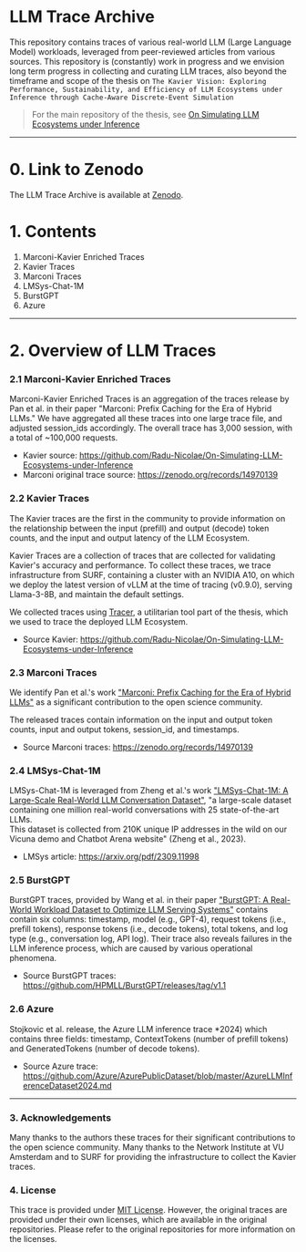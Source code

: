 # LLM Trace Archive

This repository contains traces of various real-world LLM (Large Language Model) workloads,
leveraged from peer-reviewed articles from various sources. This repository is (constantly) work in progress
and we envision long term progress in collecting and curating LLM traces, also beyond the timeframe and scope
of the thesis on `The Kavier Vision: Exploring Performance, Sustainability, and Efficiency of LLM Ecosystems under 
Inference through Cache-Aware Discrete-Event Simulation`

> For the main repository of the thesis,
> see [On Simulating LLM Ecosystems under Inference](https://github.com/Radu-Nicolae/On-Simulating-LLM-Ecosystems-under-Inference)

---

# 0. Link to Zenodo

The LLM Trace Archive is available at [Zenodo](https://zenodo.org/records/15864776?preview=1&token=eyJhbGciOiJIUzUxMiJ9.eyJpZCI6IjM2MGM3MTMzLTBiMTYtNGQ4OS04MDE0LWE4MmE5NjM3NzI2YiIsImRhdGEiOnt9LCJyYW5kb20iOiJmYzFjZjU1OTVmMzRlNTA4YjI1ODc3OWE5ZDkxN2I3MiJ9.k1a2tTuJi9Na2x5xFxmGOBsBX3pDymhYt4MHGqS6ivigu5NMqgVKURVMv1webH1I3gESBy14mDB25J1RhX0klQ).

# 1. Contents

1. Marconi-Kavier Enriched Traces
2. Kavier Traces
3. Marconi Traces
4. LMSys-Chat-1M
5. BurstGPT
6. Azure

---

# 2. Overview of LLM Traces

### 2.1 Marconi-Kavier Enriched Traces

Marconi-Kavier Enriched Traces is an aggregation of the traces release by Pan et al. in their paper
"Marconi: Prefix Caching for the Era of Hybrid LLMs." We have aggregated all these traces into one large trace file,
and adjusted session_ids accordingly. The overall trace has 3,000 session, with a total of ~100,000 requests.

- Kavier source: https://github.com/Radu-Nicolae/On-Simulating-LLM-Ecosystems-under-Inference
- Marconi original trace source: https://zenodo.org/records/14970139

### 2.2 Kavier Traces

The Kavier traces are the first in the community to provide information on the relationship between the input (prefill)
and output (decode) token counts, and the input and output latency of the LLM Ecosystem.

Kavier Traces are a collection of traces that are collected for validating Kavier's accuracy and performance.
To collect these traces, we trace infrastructure from SURF, containing a cluster with an NVIDIA A10,
on which we deploy the latest version of vLLM at the time of tracing (v0.9.0),
serving Llama-3-8B, and maintain the default settings.

We collected traces using [Tracer](https://github.com/atlarge-research/tracer), a utilitarian
tool part of the thesis, which we used to trace the deployed LLM Ecosystem.

- Source Kavier: https://github.com/Radu-Nicolae/On-Simulating-LLM-Ecosystems-under-Inference


### 2.3 Marconi Traces

We identify Pan et al.'s work ["Marconi: Prefix Caching for the Era of Hybrid LLMs"](https://arxiv.org/abs/2411.19379)
as a significant contribution to the
open science community.

The released traces contain information on the input and output token counts, input and output tokens, session_id, and
timestamps.

- Source Marconi traces: https://zenodo.org/records/14970139


### 2.4 LMSys-Chat-1M

LMSys-Chat-1M is leveraged from Zheng et al.'s
work ["LMSys-Chat-1M: A Large-Scale Real-World LLM Conversation Dataset"](https://arxiv.org/pdf/2309.11998),
"a large-scale dataset containing one million real-world conversations with 25 state-of-the-art LLMs.  
This dataset is collected from 210K unique IP addresses in the wild on our Vicuna demo and Chatbot Arena website" (Zheng
et al., 2023).

- LMSys article: https://arxiv.org/pdf/2309.11998


### 2.5 BurstGPT

BurstGPT traces, provided by Wang et al. in their paper ["BurstGPT: A Real-World Workload Dataset to
Optimize LLM Serving Systems"](https://arxiv.org/pdf/2401.17644) contains contain six columns: timestamp, model (e.g.,
GPT-4),
request tokens (i.e., prefill tokens), response tokens (i.e., decode tokens), total tokens, and log type
(e.g., conversation log, API log).
Their trace also reveals failures in the LLM inference process, which are caused by various operational phenomena.

- Source BurstGPT traces: https://github.com/HPMLL/BurstGPT/releases/tag/v1.1


### 2.6 Azure

Stojkovic et al. release, the Azure LLM inference trace *2024) which contains three fields: timestamp, ContextTokens
(number of prefill tokens) and GeneratedTokens (number of decode tokens).

- Source Azure trace: https://github.com/Azure/AzurePublicDataset/blob/master/AzureLLMInferenceDataset2024.md

---

### 3. Acknowledgements
Many thanks to the authors these traces for their significant contributions to the open science community. Many thanks to
the Network Institute at VU Amsterdam and to SURF for providing the infrastructure to collect the Kavier traces.

### 4. License
This trace is provided under [MIT License](LICENSE.txt). However, the original traces are provided under their own licenses,
which are available in the original repositories. Please refer to the original repositories for more information on the licenses.